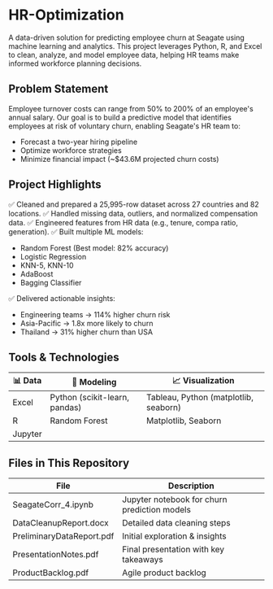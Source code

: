# HR-Optimization
A data-driven solution for predicting employee churn at Seagate using machine learning and analytics. This project leverages Python, R, and Excel to clean, analyze, and model employee data, helping HR teams make informed workforce planning decisions.

## Problem Statement
Employee turnover costs can range from 50% to 200% of an employee's annual salary. Our goal is to build a predictive model that identifies employees at risk of voluntary churn, enabling Seagate's HR team to:

* Forecast a two-year hiring pipeline
* Optimize workforce strategies
* Minimize financial impact (~$43.6M projected churn costs)

## Project Highlights

✅ Cleaned and prepared a 25,995-row dataset across 27 countries and 82 locations.
✅ Handled missing data, outliers, and normalized compensation data.
✅ Engineered features from HR data (e.g., tenure, compa ratio, generation).
✅ Built multiple ML models:

* Random Forest (Best model: 82% accuracy)
* Logistic Regression
* KNN-5, KNN-10
* AdaBoost
* Bagging Classifier

✅ Delivered actionable insights:

* Engineering teams → 114% higher churn risk
* Asia-Pacific → 1.8x more likely to churn
* Thailand → 31% higher churn than USA

## Tools & Technologies

| 📊 Data        | 🧠 Modeling                          | 📈 Visualization                     |
|----------------|-------------------------------------|--------------------------------------|
| Excel          | Python (scikit-learn, pandas)       | Tableau, Python (matplotlib, seaborn)|
| R              | Random Forest                        | Matplotlib, Seaborn                   |
| Jupyter        |                                     |                                      |

## Files in This Repository

| File                          | Description                                    |
|------------------------------|------------------------------------------------|
| SeagateCorr_4.ipynb          | Jupyter notebook for churn prediction models   |
| DataCleanupReport.docx       | Detailed data cleaning steps                   |
| PreliminaryDataReport.pdf    | Initial exploration & insights                 |
| PresentationNotes.pdf        | Final presentation with key takeaways          |
| ProductBacklog.pdf           | Agile product backlog                          |
